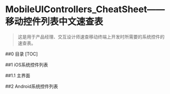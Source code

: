 MobileUIControllers_CheatSheet——移动控件列表中文速查表
===

> 这是用于产品经理、交互设计师速查移动终端上开发时所需要的系统控件的速查表。

##0 目录
[TOC]

##1 iOS系统控件列表

##1.1 主界面

##2 Android系统控件列表

